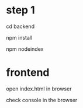 # step 1

cd backend  

npm install 

npm nodeindex


# frontend 

open index.html in browser

check console in the browser